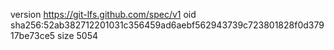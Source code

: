 version https://git-lfs.github.com/spec/v1
oid sha256:52ab382712201031c356459ad6aebf562943739c723801828f0d37917be73ce5
size 5054

